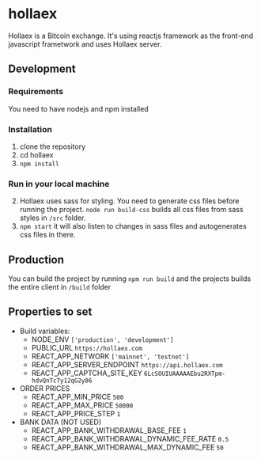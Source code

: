 # hollaex

Hollaex is a Bitcoin exchange. It's using reactjs framework as the front-end javascript frametwork and uses Hollaex server.

## Development
### Requirements
You need to have nodejs and npm installed

### Installation
1. clone the repository
2. cd hollaex
3. `npm install`

### Run in your local machine
2. Hollaex uses sass for styling. You need to generate css files before running the project. `node run build-css` builds all css files from sass styles in `/src` folder.
3. `npm start` it will also listen to changes in sass files and autogenerates css files in there.

## Production
You can build the project by running `npm run build` and the projects builds the entire client in `/build` folder

## Properties to set
- Build variables:
  - NODE_ENV `['production', 'development']`
  - PUBLIC_URL `https://hollaex.com`
  - REACT_APP_NETWORK `['mainnet', 'testnet']`
  - REACT_APP_SERVER_ENDPOINT `https://api.hollaex.com`
  - REACT_APP_CAPTCHA_SITE_KEY `6LcSOUIUAAAAAEbu2RXTpm-hdvQnTcTy12qG2y86`
- ORDER PRICES
  - REACT_APP_MIN_PRICE `500`
  - REACT_APP_MAX_PRICE `50000`
  - REACT_APP_PRICE_STEP `1`
- BANK DATA (NOT USED)
  - REACT_APP_BANK_WITHDRAWAL_BASE_FEE `1`
  - REACT_APP_BANK_WITHDRAWAL_DYNAMIC_FEE_RATE `0.5`
  - REACT_APP_BANK_WITHDRAWAL_MAX_DYNAMIC_FEE `50`
